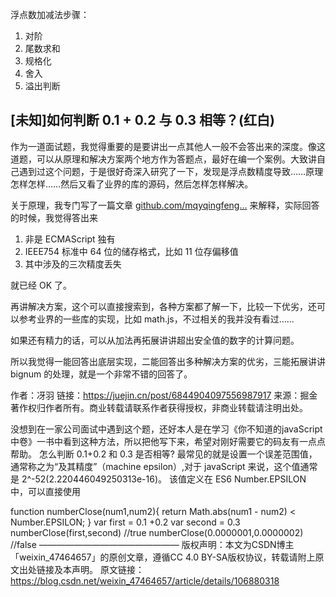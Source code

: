 浮点数加减法步骤：

1. 对阶
2. 尾数求和
3. 规格化
4. 舍入
5. 溢出判断

## [未知]如何判断 0.1 + 0.2 与 0.3 相等？(红白)

作为一道面试题，我觉得重要的是要讲出一点其他人一般不会答出来的深度。像这道题，可以从原理和解决方案两个地方作为答题点，最好在编一个案例。大致讲自己遇到过这个问题，于是很好奇深入研究了一下，发现是浮点数精度导致……原理怎样怎样……然后又看了业界的库的源码，然后怎样怎样解决。

关于原理，我专门写了一篇文章 [github.com/mqyqingfeng…](https://github.com/mqyqingfeng/Blog/issues/155) 来解释，实际回答的时候，我觉得答出来

1. 非是 ECMAScript 独有
2. IEEE754 标准中 64 位的储存格式，比如 11 位存偏移值
3. 其中涉及的三次精度丢失

就已经 OK 了。

再讲解决方案，这个可以直接搜索到，各种方案都了解一下，比较一下优劣，还可以参考业界的一些库的实现，比如 math.js，不过相关的我并没有看过……

如果还有精力的话，可以从加法再拓展讲讲超出安全值的数字的计算问题。

所以我觉得一能回答出底层实现，二能回答出多种解决方案的优劣，三能拓展讲讲 bignum 的处理，就是一个非常不错的回答了。

作者：冴羽
链接：<https://juejin.cn/post/6844904097556987917>
来源：掘金
著作权归作者所有。商业转载请联系作者获得授权，非商业转载请注明出处。

没想到在一家公司面试中遇到这个题，还好本人是在学习《你不知道的javaScript中卷》一书中看到这种方法，所以把他写下来，希望对刚好需要它的码友有一点点帮助。
怎么判断 0.1+0.2 和 0.3 是否相等?
最常见的就是设置一个误差范围值，通常称之为“及其精度”（machine epsilon）,对于 javaScript 来说，这个值通常是 2^-52(2.220446049250313e-16)。
该值定义在 ES6 Number.EPSILON 中，可以直接使用

function numberClose(num1,num2){
    return Math.abs(num1 - num2) < Number.EPSILON;
}
var first = 0.1 +0.2
var second = 0.3
numberClose(first,second) //true
numberClose(0.0000001,0.0000002) //false
————————————————
版权声明：本文为CSDN博主「weixin_47464657」的原创文章，遵循CC 4.0 BY-SA版权协议，转载请附上原文出处链接及本声明。
原文链接：<https://blog.csdn.net/weixin_47464657/article/details/106880318>
